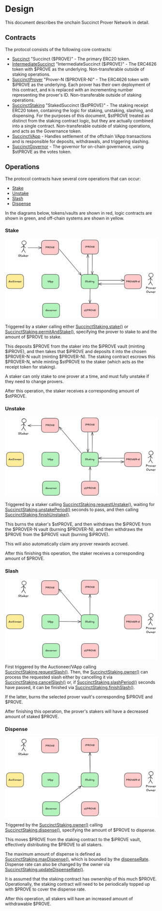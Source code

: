 # Design

This document describes the onchain Succinct Prover Network in detail.

## Contracts

The protocol consists of the following core contracts:

* [Succinct](./src/tokens/Succinct.sol) "Succinct ($PROVE)" - The primary ERC20 token.
* [IntermediateSuccinct](./src/tokens/IntermediateSuccinct.sol) "IntermediateSuccinct ($iPROVE)" - The ERC4626 token with $PROVE as the underlying. Non-transferable outside of staking operations.
* [SuccinctProver](./src/tokens/SuccinctProver.sol) "Prover-N ($PROVER-N)" - The ERC4626 token with $iPROVE as the underlying. Each prover has their own deployment of this contract, and `N` is replaced with an incrementing number representing the prover's ID. Non-transferable outside of staking operations.
* [SuccinctStaking](./src/SuccinctStaking.sol) "StakedSuccinct ($stPROVE)" - The staking receipt ERC20 token, containing the logic for staking, unstaking, slashing, and dispensing. For the purposes of this document, $stPROVE treated as distinct from the staking contract logic, but they are actually combined into a single contract. Non-transferable outside of staking operations, and acts as the Governance token.
* [SuccinctVApp](./src/SuccinctVApp.sol) - Handles settlement of the offchain VApp transactions and is responsible for deposits, withdrawals, and triggering slashing.
* [SuccinctGovernor](./src/SuccinctGovernor.sol) - The governor for on-chain governance, using $stPROVE as the votes token.

## Operations

The protocol contracts have several core operations that can occur:

* [Stake](./#stake)
* [Unstake](./#unstake)
* [Slash](./#slash)
* [Dispense](./#dispense)

In the diagrams below, tokens/vaults are shown in red, logic contracts are shown in green, and off-chain systems are shown in yellow.

### Stake

![Stake](./media/stake.png)

Triggered by a staker calling either [SuccinctStaking.stake()](./src/SuccinctStaking.sol#L160) or [SuccinctStaking.permitAndStake()](./src/SuccinctStaking.sol#L170), specifying the prover to stake to and the amount of $PROVE to stake.

This deposits $PROVE from the staker into the $iPROVE vault (minting $iPROVE), and then takes that $iPROVE and deposits it into the chosen $PROVER-N vault (minting $PROVER-N). The staking contract escrows this $PROVER-N, while minting $stPROVE to the staker (which acts as the receipt token for staking).

A staker can only stake to one prover at a time, and must fully unstake if they need to change provers.

After this operation, the staker receives a corresponding amount of $stPROVE.

### Unstake

![Unstake](./media/unstake.png)

Triggered by a staker calling [SuccinctStaking.requestUnstake()](./src/SuccinctStaking.sol#L186), waiting for [SuccinctStaking.unstakePeriod()](./src/SuccinctStaking.sol#L34) seconds to pass, and then calling [SuccinctStaking.finishUnstake()](./src/SuccinctStaking.sol#L219).

This burns the staker's $stPROVE, and then withdraws the $iPROVE from the $PROVER-N vault (burning $PROVER-N), and then withdraws the $PROVE from the $iPROVE vault (burning $iPROVE).

This will also automatically claim any prover rewards accrued.

After this finishing this operation, the staker receives a corresponding amount of $PROVE.

### Slash

![Slash](./media/slash.png)

First triggered by the Auctioneer/VApp calling [SuccinctStaking.requestSlash()](./src/SuccinctStaking.sol#L253). Then, the [SuccinctStaking.owner()](./src/SuccinctStaking.sol#L56) can process the requested slash either by cancelling it via [SuccinctStaking.cancelSlash()](./src/SuccinctStaking.sol#L281) or, if [SuccinctStaking.slashPeriod()](./src/SuccinctStaking.sol#L37) seconds have passed, it can be finished via [SuccinctStaking.finishSlash()](./src/SuccinctStaking.sol#L300).

If the latter, burns the selected prover vault's corresponding $iPROVE and $PROVE.

After finishing this operation, the prover's stakers will have a decreased amount of staked $PROVE.

### Dispense

![Dispense](./media/dispense.png)

Triggered by the [SuccinctStaking.owner()](./src/SuccinctStaking.sol#L56) calling [SuccinctStaking.dispense()](./src/SuccinctStaking.sol#L330), specifying the amount of $PROVE to dispense.

This moves $PROVE from the staking contract to the $iPROVE vault, effectively distributing the $PROVE to all stakers.

The maximum amount of dispense is defined as [SuccinctStaking.maxDispense()](./src/SuccinctStaking.sol#L150), which is bounded by the [dispenseRate](./src/SuccinctStaking.sol#L40). Dispense rate can also be changed by the owner via [SuccinctStaking.updateDispenseRate()](./src/SuccinctStaking.sol#L354).

It is assumed that the staking contract has ownership of this much $PROVE. Operationally, the staking contract will need to be periodically topped up with $PROVE to cover the dispense rate.

After this operation, all stakers will have an increased amount of withdrawable $PROVE.